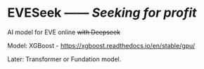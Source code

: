 # EVESeek —— *Seeking for profit*
AI model for EVE online ~~with Deepseek~~

Model: XGBoost - https://xgboost.readthedocs.io/en/stable/gpu/

Later: Transformer or Fundation model. 
